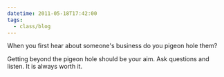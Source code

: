 ```yaml
---
datetime: 2011-05-18T17:42:00
tags:
  - class/blog
---
```

When you first hear about someone's business do you pigeon hole them?

Getting beyond the pigeon hole should be your aim. Ask questions and listen. It is always worth it.
